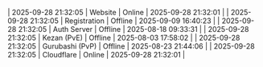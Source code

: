 | 2025-09-28 21:32:05 | Website | Online | 2025-09-28 21:32:01 |
| 2025-09-28 21:32:05 | Registration | Offline | 2025-09-09 16:40:23 |
| 2025-09-28 21:32:05 | Auth Server | Offline | 2025-08-18 09:33:31 |
| 2025-09-28 21:32:05 | Kezan (PvE) | Offline | 2025-08-03 17:58:02 |
| 2025-09-28 21:32:05 | Gurubashi (PvP) | Offline | 2025-08-23 21:44:06 |
| 2025-09-28 21:32:05 | Cloudflare | Online | 2025-09-28 21:32:01 |
